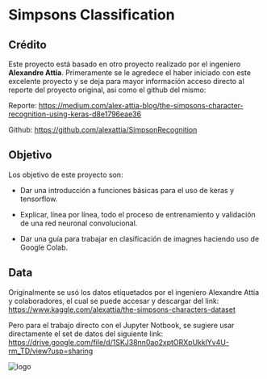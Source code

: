 # Simpsons Classification 

## Crédito
Este proyecto está basado en otro proyecto realizado por el ingeniero **Alexandre Attia**. Primeramente se le agredece el haber iniciado con este excelente proyecto y se deja para mayor información acceso directo al reporte del proyecto original, asi como el github del mismo:

Reporte: https://medium.com/alex-attia-blog/the-simpsons-character-recognition-using-keras-d8e1796eae36

Github: https://github.com/alexattia/SimpsonRecognition

## Objetivo
Los objetivo de este proyecto son:

* Dar una introducción a funciones básicas para el uso de keras y tensorflow.

* Explicar, línea por línea, todo el proceso de entrenamiento y validación de una red neuronal convolucional.

* Dar una guía para trabajar en clasificación de imagnes haciendo uso de Google Colab.

## Data
Originalmente se usó los datos etiquetados por el ingeniero Alexandre Attia y colaboradores, el cual se puede accesar y descargar del link: https://www.kaggle.com/alexattia/the-simpsons-characters-dataset

Pero para el trabajo directo con el Jupyter Notbook, se sugiere usar directamente el set de datos del siguiente link: https://drive.google.com/file/d/1SKJ38nn0ao2xptORXpUkklYv4U-rm_TD/view?usp=sharing


![logo](https://github.com/slopezRedfox/Simpsons_Classification/tree/master/README_IMAGES/logo.jpg)


